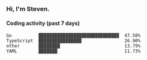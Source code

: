 ### Hi, I'm Steven.

#### Coding activity (past 7 days)
```
Go          ▓▓▓▓▓▓▓▓▓▓▓▓▓▓▓▓▓▓▓▓▓▓▓▓▓▓▓▓▓▓  47.58%
TypeScript  ▓▓▓▓▓▓▓▓▓▓▓▓▓▓▓▓                26.90%
other       ▓▓▓▓▓▓▓▓                        13.79%
YAML        ▓▓▓▓▓▓▓                         11.73%
```
